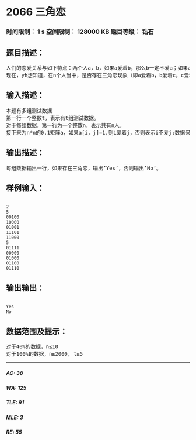 # 2066 三角恋   
### 时间限制： 1 s     空间限制： 128000 KB     题目等级： 钻石  
## 题目描述：  

<pre>
人们的恋爱关系与如下特点：两个人a，b，如果a爱着b，那么b一定不爱a；如果a不爱b，那么b一定爱着a（yh的研究成果果然与众不同……）。
现在，yh想知道，在n个人当中，是否存在三角恋现象（即a爱着b，b爱着c，c爱着a）。
</pre>
  
  
## 输入描述：  

<pre>
本题有多组测试数据
第一行一个整数t，表示有t组测试数据。
对于每组数据，第一行为一个整数n，表示共有n人。
接下来为n*n的0,1矩阵a，如果a[i，j]=1,则i爱着j，否则表示i不爱j;数据保证a[i,j]<>a[j,i]。
</pre>
  
  
## 输出描述：  

<pre>
每组数据输出一行，如果存在三角恋，输出’Yes’，否则输出’No’。
</pre>
  
  
## 样例输入：  

<pre><code>
2
5
00100
10000
01001
11101
11000
5
01111
00000
01000
01100
01110
</code></pre>
  
  
## 输出输出：  

<pre><code>
Yes
No
</code></pre>
  
  
## 数据范围及提示：  

<pre>
对于40%的数据，n≤10
对于100%的数据，n≤2000, t≤5
</pre>
  
  
***  

##### AC: 38  
##### WA: 125  
##### TLE: 91  
##### MLE: 3  
##### RE: 55  
